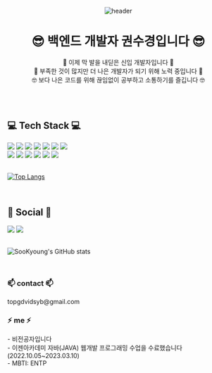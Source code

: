 <!--### Hi there 👋-->

<!--
**rosencrantz96/rosencrantz96** is a ✨ _special_ ✨ repository because its `README.md` (this file) appears on your GitHub profile.

Here are some ideas to get you started:

- 🔭 I’m currently working on ...
- 🌱 I’m currently learning ...
- 👯 I’m looking to collaborate on ...
- 🤔 I’m looking for help with ...
- 💬 Ask me about ...
- 📫 How to reach me: ...
- 😄 Pronouns: ...
- ⚡ Fun fact: ...
-->


<div align="center">
  
  ![header](https://capsule-render.vercel.app/api?type=waving&color=auto&height=300&section=header&text=SooKyoung%20Github&fontSize=90&animation=twinkling)
  
  <h1>😎 백엔드 개발자 권수경입니다 😎</h1>
  🌱 이제 막 발을 내딛은 신입 개발자입니다 🌱 <br>
  🫡 부족한 것이 많지만 더 나은 개발자가 되기 위해 노력 중입니다 🫡 <br> 
  🤓 보다 나은 코드를 위해 끊임없이 공부하고 소통하기를 즐깁니다 🤓 <br>
  <br>
</div>

<br>
<br>

<div>
    <h2>  💻 Tech Stack 💻 </h2>
    <img src="https://img.shields.io/badge/Java-007396?style=for-the-badge&logo=OpenJDK&logoColor=white"/>
    <img src="https://img.shields.io/badge/Spring-6DB33F?style=for-the-badge&logo=Spring&logoColor=white">
    <img src="https://img.shields.io/badge/oracle-F80000?style=for-the-badge&logo=oracle&logoColor=white">
    <img src="https://img.shields.io/badge/mysql-4479A1?style=for-the-badge&logo=mysql&logoColor=white">
    <img src="https://img.shields.io/badge/html-E34F26?style=for-the-badge&logo=html5&logoColor=white">
    <img src="https://img.shields.io/badge/css-1572B6?style=for-the-badge&logo=css3&logoColor=white">
    <img src="https://img.shields.io/badge/figma-1572B6?style=for-the-badge&logo=figma&logoColor=white">
    <br>
    <img src="https://img.shields.io/badge/javascript-F7DF1E?style=for-the-badge&logo=javascript&logoColor=black">
    <img src="https://img.shields.io/badge/jquery-0769AD?style=for-the-badge&logo=jquery&logoColor=white">
    <img src="https://img.shields.io/badge/bootstrap-7952B3?style=for-the-badge&logo=bootstrap&logoColor=white">
    <img src="https://img.shields.io/badge/git-F05032?style=for-the-badge&logo=git&logoColor=white">
    <img src="https://img.shields.io/badge/amazon%20aws-232F3E?style=for-the-badge&logo=amazon%20aws&logoColor=white">
    <img src="https://img.shields.io/badge/apache tomcat-F8DC75?style=for-the-badge&logo=apachetomcat&logoColor=white">
</div>

<br>
    
  [![Top Langs](https://github-readme-stats.vercel.app/api/top-langs/?username=rosencrantz96&layout=compact&theme=dracula&langs_count=5)](https://github.com/anuraghazra/github-readme-stats) 

<br>


<div>
  <h2> 🔗 Social 🔗 </h2>
  <a href="https://github.com/rosencrantz96"><img src="https://img.shields.io/badge/github-181717?style=for-the-badge&logo=github&logoColor=white"></a>
  <a href="https://velog.io/@rosencrantz96"><img src="https://img.shields.io/badge/velog-181717?style=for-the-badge&logo=velog&logoColor=white"></a>
</div>

<br>

  ![SooKyoung's GitHub stats](https://github-readme-stats.vercel.app/api?username=rosencrantz96&theme=dracula&show_icons=true)
  
  <br>

 <h3> 📫 contact 📫  </h3>
topgdvidsyb@gmail.com

<h3> ⚡ me ⚡ </h3>
- 비전공자입니다 <br>
- 이젠아카데미 자바(JAVA) 웹개발 프로그래밍 수업을 수료했습니다 (2022.10.05~2023.03.10) <br>
- MBTI: ENTP







